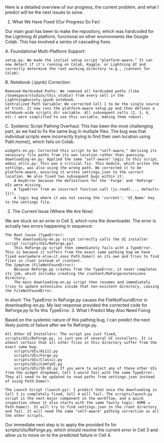 Here is a detailed overview of our progress, the current problem, and what I predict will be the next issues to solve.
1. What We Have Fixed (Our Progress So Far)

Our main goal has been to make the repository, which was hardcoded for the Lightning AI platform, functional on other environments like Google Colab. This has involved a series of cascading fixes.

A. Foundational Multi-Platform Support:

    setup.py: We made the initial setup script "platform-aware." It can now detect if it's running on Colab, Kaggle, or Lightning AI and correctly determine the root working directory (e.g., /content for Colab).

B. Notebook (.ipynb) Correction:

    Removed Hardcoded Paths: We removed all hardcoded paths (like /teamspace/studios/this_studio) from every cell in the LightningAnxiety.ipynb notebook.
    Centralized Path Variable: We corrected Cell 1 to be the single source of truth. It now runs the platform-aware setup.py and then defines a notebook-wide scripts_dir variable. All subsequent cells (2, 3, 4, etc.) were simplified to use this variable, making them robust.

C. Systemic Script Pathing Overhaul:
This has been the most challenging part, as we had to fix the same bug in multiple files. The bug was that individual scripts were incorrectly trying to find their own location using Path.home(), which fails on Colab.

    widgets-en.py: Corrected this script to be "self-aware," deriving its necessary file paths from its own location rather than guessing.
    downloading-en.py: Applied the same "self-aware" logic to this script.
    webui_utils.py: This was a critical fix. This module, which writes the settings, was also using the wrong path. We corrected it to be platform-aware, ensuring it writes settings.json to the correct location. We also fixed two subsequent bugs within it:
        A KeyError because the definitions for the 'Forge' and 'ReForge' UIs were missing.
        A TypeError from an incorrect function call (js.read(..., default={})).
        A logic bug where it was not saving the 'current': 'UI_Name' key to the settings file.

2. The Current Issue (Where We Are Now)

We are stuck on an error in Cell 3, which runs the downloader. The error is actually two errors happening in sequence:

    The Root Cause (TypeError):
        The downloading-en.py script correctly calls the UI installer script (scripts/UIs/ReForge.py).
        This ReForge.py script then immediately fails with a TypeError. This is because it suffers from the exact same pathing bug we have fixed everywhere else—it uses Path.home() on its own and tries to find files in /root instead of /content.
    The Symptom (FileNotFoundError):
        Because ReForge.py crashes from the TypeError, it never completes its job, which includes creating the /content/ReForge/extensions directory.
        The main downloading-en.py script then resumes and immediately tries to update extensions inside that non-existent directory, causing the FileNotFoundError.

In short: The TypeError in ReForge.py causes the FileNotFoundError in downloading-en.py. My last response provided the corrected code for ReForge.py to fix this TypeError.
3. What I Predict May Also Need Fixing

Based on the systemic nature of this pathing bug, I can predict the next likely points of failure after we fix ReForge.py.

    All Other UI Installers: The script you just fixed, scripts/UIs/ReForge.py, is just one of several UI installers. It is almost certain that all other files in this directory suffer from the exact same bug.
        scripts/UIs/A1111.py
        scripts/UIs/Forge.py
        scripts/UIs/Classic.py
        scripts/UIs/ComfyUI.py
        scripts/UIs/SD-UX.py If you were to select any of these other UIs from the widget dropdown, Cell 3 would fail with the same TypeError. They all need to be updated to read paths from settings.json instead of using Path.home().

    The Launch Script (launch.py): I predict that once the downloading in Cell 3 is completely fixed, Cell 4 will fail. The scripts/launch.py script is the next major component in the workflow, and a quick inspection shows it also starts with the same faulty logic: HOME = Path.home(). It will try to find settings.json in the /root directory and fail. It will need the same "self-aware" pathing correction as all the other scripts.

Our immediate next step is to apply the provided fix for scripts/UIs/ReForge.py, which should resolve the current error in Cell 3 and allow us to move on to the predicted failure in Cell 4.
